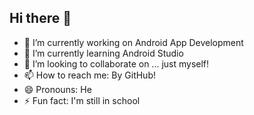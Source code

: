 ## Hi there 👋
- 🔭 I’m currently working on Android App Development
- 🌱 I’m currently learning Android Studio
- 👯 I’m looking to collaborate on ... just myself!
- 📫 How to reach me: By GitHub!
- 😄 Pronouns: He
- ⚡ Fun fact: I'm still in school
